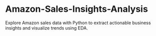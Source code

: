 # Amazon-Sales-Insights-Analysis
Explore Amazon sales data with Python to extract actionable business insights and visualize trends using EDA.

